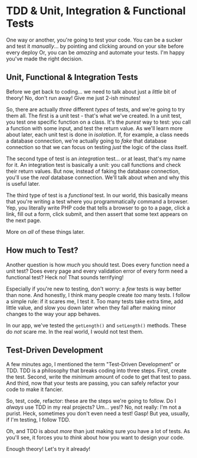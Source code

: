 # TDD & Unit, Integration & Functional Tests

One way or another, you're going to test your code. You can be a sucker and test
it *manually*... by pointing and clicking around on your site before every deploy
Or, you can be *amazing* and automate your tests. I'm happy you've made the right
decision.

## Unit, Functional & Integration Tests

Before we get back to coding... we need to talk about just a *little* bit of theory!
No, don't run away! Give me just 2-ish minutes!

So, there are actually *three* different *types* of tests, and we're going to try
them all. The first is a unit test - that's what we've created. In a unit test,
you test one specific function on a class. It's the *purest* way to test: you call
a function with some input, and test the return value. As we'll learn more about
later, each unit test is done in *isolation*. If, for example, a class needs a
database connection, we're actually going to *fake* that database connection so
that we can focus on testing *just* the logic of the class itself.

The second type of test is an *integration* test... or at least, that's my name
for it. An integration test is basically a unit: you call functions and check their
return values. But now, instead of faking the database connection, you'll use the
*real* database connection. We'll talk about when and why this is useful later.

The third type of test is a *functional* test. In our world, this basically means
that you're writing a test where you programmatically command a browser. Yep, you 
literally write PHP code that tells a browser to go to a page, click a link, fill
out a form, click submit, and then assert that some text appears on the next page.

More on *all* of these things later.

## How much to Test?

Another question is how *much* you should test. Does every function need a unit
test? Does every page and every validation error of every form need a functional
test? Heck no! That sounds terrifying!

Especially if you're new to testing, don't worry: a *few* tests is way better than
none. And honestly, I think many people create *too* many tests. I follow a simple
rule: if it scares me, I test it. Too many tests take extra time, add little value,
and slow you down later when they fail after making minor changes to the way your
app behaves.

In our app, we've tested the `getLength()` and `setLength()` methods. These do *not*
scare me. In the real world, I would not test them.

## Test-Driven Development

A few minutes ago, I mentioned the term "Test-Driven Development" or TDD. TDD is
a philosophy that breaks coding into three steps. First, create the test. Second,
write the *minimum* amount of code to get that test to pass. And third, now that
your tests are passing, you can safely refactor your code to make it fancier.

So, test, code, refactor: these are the steps we're going to follow. Do I *always*
use TDD in my real projects? Um... yes!? No, not really: I'm not a purist. Heck,
sometimes you don't even need a test! Gasp! But yea, usually, if I'm testing, I
follow TDD.

Oh, and TDD is about *more* than just making sure you have a lot of tests. As you'll
see, it forces you to *think* about how you want to design your code.

Enough theory! Let's try it already!

